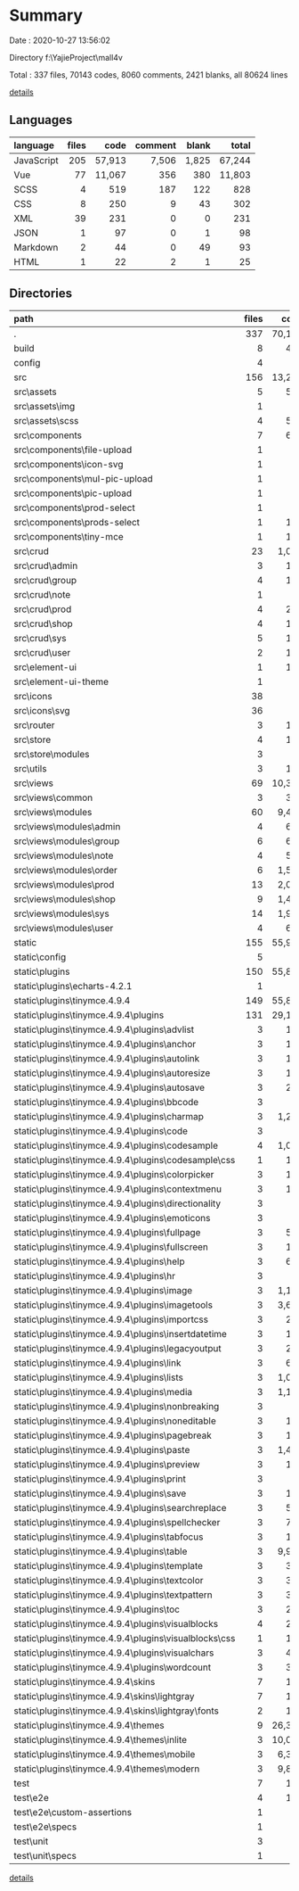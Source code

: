 # Summary

Date : 2020-10-27 13:56:02

Directory f:\YajieProject\mall4v

Total : 337 files,  70143 codes, 8060 comments, 2421 blanks, all 80624 lines

[details](details.md)

## Languages
| language | files | code | comment | blank | total |
| :--- | ---: | ---: | ---: | ---: | ---: |
| JavaScript | 205 | 57,913 | 7,506 | 1,825 | 67,244 |
| Vue | 77 | 11,067 | 356 | 380 | 11,803 |
| SCSS | 4 | 519 | 187 | 122 | 828 |
| CSS | 8 | 250 | 9 | 43 | 302 |
| XML | 39 | 231 | 0 | 0 | 231 |
| JSON | 1 | 97 | 0 | 1 | 98 |
| Markdown | 2 | 44 | 0 | 49 | 93 |
| HTML | 1 | 22 | 2 | 1 | 25 |

## Directories
| path | files | code | comment | blank | total |
| :--- | ---: | ---: | ---: | ---: | ---: |
| . | 337 | 70,143 | 8,060 | 2,421 | 80,624 |
| build | 8 | 486 | 44 | 60 | 590 |
| config | 4 | 57 | 36 | 21 | 114 |
| src | 156 | 13,236 | 670 | 581 | 14,487 |
| src\assets | 5 | 520 | 187 | 122 | 829 |
| src\assets\img | 1 | 1 | 0 | 0 | 1 |
| src\assets\scss | 4 | 519 | 187 | 122 | 828 |
| src\components | 7 | 693 | 28 | 33 | 754 |
| src\components\file-upload | 1 | 68 | 2 | 3 | 73 |
| src\components\icon-svg | 1 | 49 | 0 | 3 | 52 |
| src\components\mul-pic-upload | 1 | 75 | 2 | 3 | 80 |
| src\components\pic-upload | 1 | 66 | 2 | 4 | 72 |
| src\components\prod-select | 1 | 66 | 2 | 4 | 72 |
| src\components\prods-select | 1 | 173 | 6 | 2 | 181 |
| src\components\tiny-mce | 1 | 196 | 14 | 14 | 224 |
| src\crud | 23 | 1,036 | 0 | 26 | 1,062 |
| src\crud\admin | 3 | 163 | 0 | 3 | 166 |
| src\crud\group | 4 | 157 | 0 | 4 | 161 |
| src\crud\note | 1 | 40 | 0 | 1 | 41 |
| src\crud\prod | 4 | 204 | 0 | 5 | 209 |
| src\crud\shop | 4 | 166 | 0 | 4 | 170 |
| src\crud\sys | 5 | 182 | 0 | 6 | 188 |
| src\crud\user | 2 | 124 | 0 | 3 | 127 |
| src\element-ui | 1 | 148 | 9 | 4 | 161 |
| src\element-ui-theme | 1 | 1 | 0 | 1 | 2 |
| src\icons | 38 | 47 | 13 | 5 | 65 |
| src\icons\svg | 36 | 36 | 0 | 0 | 36 |
| src\router | 3 | 113 | 27 | 12 | 152 |
| src\store | 4 | 117 | 8 | 7 | 132 |
| src\store\modules | 3 | 95 | 7 | 4 | 106 |
| src\utils | 3 | 159 | 67 | 19 | 245 |
| src\views | 69 | 10,360 | 328 | 345 | 11,033 |
| src\views\common | 3 | 374 | 2 | 11 | 387 |
| src\views\modules | 60 | 9,456 | 310 | 320 | 10,086 |
| src\views\modules\admin | 4 | 680 | 22 | 18 | 720 |
| src\views\modules\group | 6 | 608 | 23 | 30 | 661 |
| src\views\modules\note | 4 | 504 | 71 | 14 | 589 |
| src\views\modules\order | 6 | 1,500 | 20 | 91 | 1,611 |
| src\views\modules\prod | 13 | 2,081 | 71 | 60 | 2,212 |
| src\views\modules\shop | 9 | 1,477 | 41 | 44 | 1,562 |
| src\views\modules\sys | 14 | 1,993 | 44 | 46 | 2,083 |
| src\views\modules\user | 4 | 613 | 18 | 17 | 648 |
| static | 155 | 55,987 | 7,268 | 1,670 | 64,925 |
| static\config | 5 | 94 | 34 | 14 | 142 |
| static\plugins | 150 | 55,893 | 7,234 | 1,656 | 64,783 |
| static\plugins\echarts-4.2.1 | 1 | 1 | 18 | 4 | 23 |
| static\plugins\tinymce.4.9.4 | 149 | 55,892 | 7,216 | 1,652 | 64,760 |
| static\plugins\tinymce.4.9.4\plugins | 131 | 29,120 | 266 | 1,041 | 30,427 |
| static\plugins\tinymce.4.9.4\plugins\advlist | 3 | 151 | 6 | 12 | 169 |
| static\plugins\tinymce.4.9.4\plugins\anchor | 3 | 111 | 6 | 10 | 127 |
| static\plugins\tinymce.4.9.4\plugins\autolink | 3 | 175 | 6 | 8 | 189 |
| static\plugins\tinymce.4.9.4\plugins\autoresize | 3 | 161 | 6 | 11 | 178 |
| static\plugins\tinymce.4.9.4\plugins\autosave | 3 | 213 | 6 | 16 | 235 |
| static\plugins\tinymce.4.9.4\plugins\bbcode | 3 | 97 | 6 | 7 | 110 |
| static\plugins\tinymce.4.9.4\plugins\charmap | 3 | 1,263 | 6 | 15 | 1,284 |
| static\plugins\tinymce.4.9.4\plugins\code | 3 | 86 | 6 | 11 | 103 |
| static\plugins\tinymce.4.9.4\plugins\codesample | 4 | 1,062 | 14 | 39 | 1,115 |
| static\plugins\tinymce.4.9.4\plugins\codesample\css | 1 | 109 | 8 | 22 | 139 |
| static\plugins\tinymce.4.9.4\plugins\colorpicker | 3 | 122 | 6 | 7 | 135 |
| static\plugins\tinymce.4.9.4\plugins\contextmenu | 3 | 156 | 6 | 15 | 177 |
| static\plugins\tinymce.4.9.4\plugins\directionality | 3 | 60 | 6 | 9 | 75 |
| static\plugins\tinymce.4.9.4\plugins\emoticons | 3 | 82 | 6 | 8 | 96 |
| static\plugins\tinymce.4.9.4\plugins\fullpage | 3 | 505 | 6 | 17 | 528 |
| static\plugins\tinymce.4.9.4\plugins\fullscreen | 3 | 168 | 6 | 12 | 186 |
| static\plugins\tinymce.4.9.4\plugins\help | 3 | 675 | 6 | 55 | 736 |
| static\plugins\tinymce.4.9.4\plugins\hr | 3 | 35 | 6 | 7 | 48 |
| static\plugins\tinymce.4.9.4\plugins\image | 3 | 1,182 | 6 | 32 | 1,220 |
| static\plugins\tinymce.4.9.4\plugins\imagetools | 3 | 3,603 | 6 | 84 | 3,693 |
| static\plugins\tinymce.4.9.4\plugins\importcss | 3 | 255 | 6 | 12 | 273 |
| static\plugins\tinymce.4.9.4\plugins\insertdatetime | 3 | 165 | 6 | 11 | 182 |
| static\plugins\tinymce.4.9.4\plugins\legacyoutput | 3 | 215 | 6 | 8 | 229 |
| static\plugins\tinymce.4.9.4\plugins\link | 3 | 697 | 6 | 19 | 722 |
| static\plugins\tinymce.4.9.4\plugins\lists | 3 | 1,089 | 6 | 29 | 1,124 |
| static\plugins\tinymce.4.9.4\plugins\media | 3 | 1,137 | 6 | 32 | 1,175 |
| static\plugins\tinymce.4.9.4\plugins\nonbreaking | 3 | 77 | 6 | 11 | 94 |
| static\plugins\tinymce.4.9.4\plugins\noneditable | 3 | 113 | 6 | 8 | 127 |
| static\plugins\tinymce.4.9.4\plugins\pagebreak | 3 | 101 | 6 | 11 | 118 |
| static\plugins\tinymce.4.9.4\plugins\paste | 3 | 1,473 | 6 | 37 | 1,516 |
| static\plugins\tinymce.4.9.4\plugins\preview | 3 | 114 | 6 | 12 | 132 |
| static\plugins\tinymce.4.9.4\plugins\print | 3 | 34 | 6 | 7 | 47 |
| static\plugins\tinymce.4.9.4\plugins\save | 3 | 112 | 6 | 11 | 129 |
| static\plugins\tinymce.4.9.4\plugins\searchreplace | 3 | 593 | 6 | 13 | 612 |
| static\plugins\tinymce.4.9.4\plugins\spellchecker | 3 | 740 | 6 | 20 | 766 |
| static\plugins\tinymce.4.9.4\plugins\tabfocus | 3 | 114 | 6 | 13 | 133 |
| static\plugins\tinymce.4.9.4\plugins\table | 3 | 9,903 | 6 | 245 | 10,154 |
| static\plugins\tinymce.4.9.4\plugins\template | 3 | 332 | 6 | 16 | 354 |
| static\plugins\tinymce.4.9.4\plugins\textcolor | 3 | 336 | 6 | 13 | 355 |
| static\plugins\tinymce.4.9.4\plugins\textpattern | 3 | 357 | 6 | 16 | 379 |
| static\plugins\tinymce.4.9.4\plugins\toc | 3 | 217 | 6 | 14 | 237 |
| static\plugins\tinymce.4.9.4\plugins\visualblocks | 4 | 258 | 6 | 35 | 299 |
| static\plugins\tinymce.4.9.4\plugins\visualblocks\css | 1 | 135 | 0 | 20 | 155 |
| static\plugins\tinymce.4.9.4\plugins\visualchars | 3 | 452 | 6 | 56 | 514 |
| static\plugins\tinymce.4.9.4\plugins\wordcount | 3 | 329 | 6 | 17 | 352 |
| static\plugins\tinymce.4.9.4\skins | 7 | 199 | 1 | 0 | 200 |
| static\plugins\tinymce.4.9.4\skins\lightgray | 7 | 199 | 1 | 0 | 200 |
| static\plugins\tinymce.4.9.4\skins\lightgray\fonts | 2 | 194 | 0 | 0 | 194 |
| static\plugins\tinymce.4.9.4\themes | 9 | 26,311 | 6,948 | 611 | 33,870 |
| static\plugins\tinymce.4.9.4\themes\inlite | 3 | 10,057 | 6 | 191 | 10,254 |
| static\plugins\tinymce.4.9.4\themes\mobile | 3 | 6,375 | 6,936 | 245 | 13,556 |
| static\plugins\tinymce.4.9.4\themes\modern | 3 | 9,879 | 6 | 175 | 10,060 |
| test | 7 | 142 | 25 | 24 | 191 |
| test\e2e | 4 | 103 | 22 | 19 | 144 |
| test\e2e\custom-assertions | 1 | 18 | 8 | 2 | 28 |
| test\e2e\specs | 1 | 12 | 5 | 3 | 20 |
| test\unit | 3 | 39 | 3 | 5 | 47 |
| test\unit\specs | 1 | 10 | 0 | 2 | 12 |

[details](details.md)